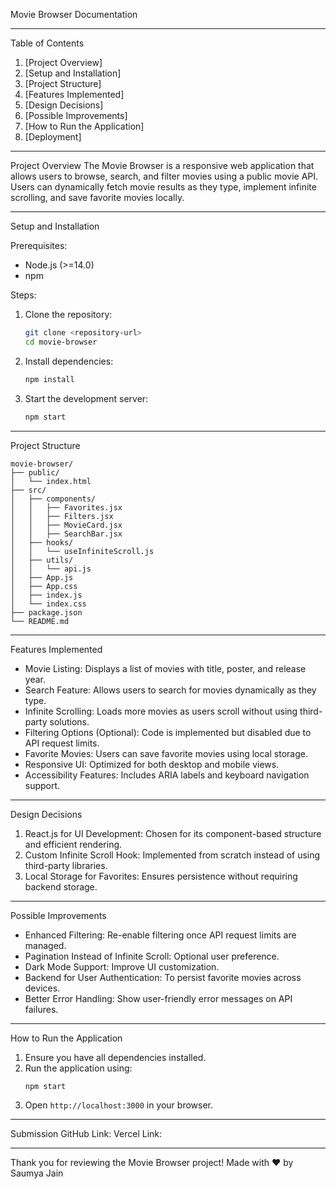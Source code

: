 Movie Browser Documentation

---

Table of Contents
1. [Project Overview]
2. [Setup and Installation]
3. [Project Structure]
4. [Features Implemented]
5. [Design Decisions]
6. [Possible Improvements]
7. [How to Run the Application]
8. [Deployment]

---

Project Overview
The Movie Browser is a responsive web application that allows users to browse, search, and filter movies using a public movie API. Users can dynamically fetch movie results as they type, implement infinite scrolling, and save favorite movies locally.

---

Setup and Installation

Prerequisites:
- Node.js (>=14.0)
- npm

Steps:
1. Clone the repository:
   ```bash
   git clone <repository-url>
   cd movie-browser
   ```
2. Install dependencies:
   ```bash
   npm install
   ```
3. Start the development server:
   ```bash
   npm start
   ```

---

Project Structure
```
movie-browser/
├── public/
│   └── index.html
├── src/
│   ├── components/
│   │   ├── Favorites.jsx
│   │   ├── Filters.jsx
│   │   ├── MovieCard.jsx
│   │   ├── SearchBar.jsx
│   ├── hooks/
│   │   └── useInfiniteScroll.js
│   ├── utils/
│   │   └── api.js
│   ├── App.js
│   ├── App.css
│   ├── index.js
│   └── index.css
├── package.json
└── README.md
```

---

Features Implemented
- Movie Listing: Displays a list of movies with title, poster, and release year.
- Search Feature: Allows users to search for movies dynamically as they type.
- Infinite Scrolling: Loads more movies as users scroll without using third-party solutions.
- Filtering Options (Optional): Code is implemented but disabled due to API request limits.
- Favorite Movies: Users can save favorite movies using local storage.
- Responsive UI: Optimized for both desktop and mobile views.
- Accessibility Features: Includes ARIA labels and keyboard navigation support.

---

Design Decisions
1. React.js for UI Development: Chosen for its component-based structure and efficient rendering.
2. Custom Infinite Scroll Hook: Implemented from scratch instead of using third-party libraries.
3. Local Storage for Favorites: Ensures persistence without requiring backend storage.

---

Possible Improvements
- Enhanced Filtering: Re-enable filtering once API request limits are managed.
- Pagination Instead of Infinite Scroll: Optional user preference.
- Dark Mode Support: Improve UI customization.
- Backend for User Authentication: To persist favorite movies across devices.
- Better Error Handling: Show user-friendly error messages on API failures.

---

How to Run the Application
1. Ensure you have all dependencies installed.
2. Run the application using:
   ```bash
   npm start
   ```
3. Open `http://localhost:3000` in your browser.

---

Submission
GitHub Link: 
Vercel Link: 

---

Thank you for reviewing the Movie Browser project!
Made with ❤️ by Saumya Jain

